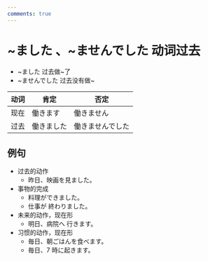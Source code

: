 ```yaml
---
comments: true
---
```


# ~ました 、~ませんでした 动词过去

- ~ました 过去做~了
- ~ませんでした 过去没有做~

| 动词  | 肯定    | 否定       |
|-----|-------|----------|
| 现在  | 働きます  | 働きません    |
| 过去  | 働きました | 働きませんでした |

## 例句

- 过去的动作
    - 昨日、映画を見ました。
- 事物的完成
    - 料理ができました。
    - 仕事が 終わりました。
- 未来的动作，现在形
    - 明日、病院へ 行きます。
- 习惯的动作，现在形
    - 毎日、朝ごはんを食べます。
    - 毎日、7 時に起きます。
